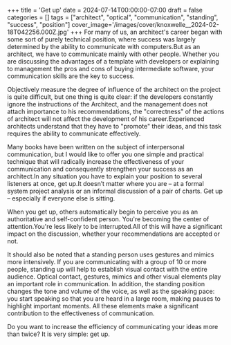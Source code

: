 +++
title = 'Get up'
date = 2024-07-14T00:00:00-07:00
draft = false
categories = []
tags = ["architect", "optical", "communication", "standing", "success", "position"]
cover_image='/images/cover/knoxwelle__2024-02-18T042256.000Z.jpg'
+++
For many of us, an architect's career began with some sort of purely technical position, where success was largely determined by the ability to communicate with computers.But as an architect, we have to communicate mainly with other people. Whether you are discussing the advantages of a template with developers or explaining to management the pros and cons of buying intermediate software, your communication skills are the key to success.  

Objectively measure the degree of influence of the architect on the project is quite difficult, but one thing is quite clear: if the developers constantly ignore the instructions of the Architect, and the management does not attach importance to his recommendations, the "correctness" of the actions of architect will not affect the development of his career.Experienced architects understand that they have to "promote" their ideas, and this task requires the ability to communicate effectively.

Many books have been written on the subject of interpersonal communication, but I would like to offer you one simple and practical technique that will radically increase the effectiveness of your communication and consequently strengthen your success as an architect.In any situation you have to explain your position to several listeners at once, get up.It doesn’t matter where you are – at a formal system project analysis or an informal discussion of a pair of charts. Get up – especially if everyone else is sitting.  

When you get up, others automatically begin to perceive you as an authoritative and self-confident person. You're becoming the center of attention.You're less likely to be interrupted.All of this will have a significant impact on the discussion, whether your recommendations are accepted or not.  

It should also be noted that a standing person uses gestures and mimics more intensively. If you are communicating with a group of 10 or more people, standing up will help to establish visual contact with the entire audience. Optical contact, gestures, mimics and other visual elements play an important role in communication. In addition, the standing position changes the tone and volume of the voice, as well as the speaking pace: you start speaking so that you are heard in a large room, making pauses to highlight important moments. All these elements make a significant contribution to the effectiveness of communication.  
  
Do you want to increase the efficiency of communicating your ideas more than twice? It is very simple: get up.